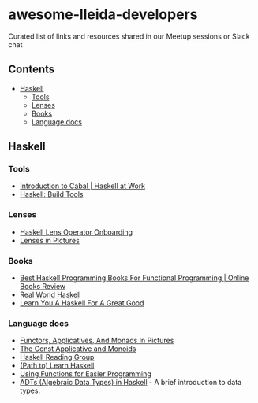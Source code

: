# awesome-lleida-developers
Curated list of links and resources shared in our Meetup sessions or Slack chat 
## Contents

- [Haskell](#haskell)
  - [Tools](#tools)
  - [Lenses](#lenses)
  - [Books](#books)
  - [Language docs](#language-docs)

## Haskell

### Tools
- [Introduction to Cabal | Haskell at Work](https://haskell-at-work.com/episodes/2018-05-13-introduction-to-cabal.html)
- [Haskell: Build Tools](https://kowainik.github.io/posts/2018-06-21-haskell-build-tools.html)

### Lenses
- [Haskell Lens Operator Onboarding](https://medium.com/urbint-engineering/haskell-lens-operator-onboarding-a235481e8fac)
- [Lenses in Pictures](http://adit.io/posts/2013-07-22-lenses-in-pictures.html)

### Books
- [Best Haskell Programming Books For Functional Programming | Online Books Review](https://www.onlinebooksreview.com/articles/haskell-programming-book)
- [Real World Haskell](http://book.realworldhaskell.org/)
- [Learn You A Haskell For A Great Good](http://learnyouahaskell.com/)

### Language docs
- [Functors, Applicatives, And Monads In Pictures](http://adit.io/posts/2013-04-17-functors,_applicatives,_and_monads_in_pictures.html)
- [The Const Applicative and Monoids](https://blog.jle.im/entry/const-applicative-and-monoids.html)
- [Haskell Reading Group](https://hackwithlambda.github.io/reading-group/)
- [(Path to) Learn Haskell](https://github.com/bitemyapp/learnhaskell)
- [Using Functions for Easier Programming](https://cacm.acm.org/magazines/2018/5/227202-using-functions-for-easier-programming/fulltext)
- [ADTs (Algebraic Data Types) in Haskell](http://muattiyah.com/posts/haskell-adts/) - A brief introduction to data types.
